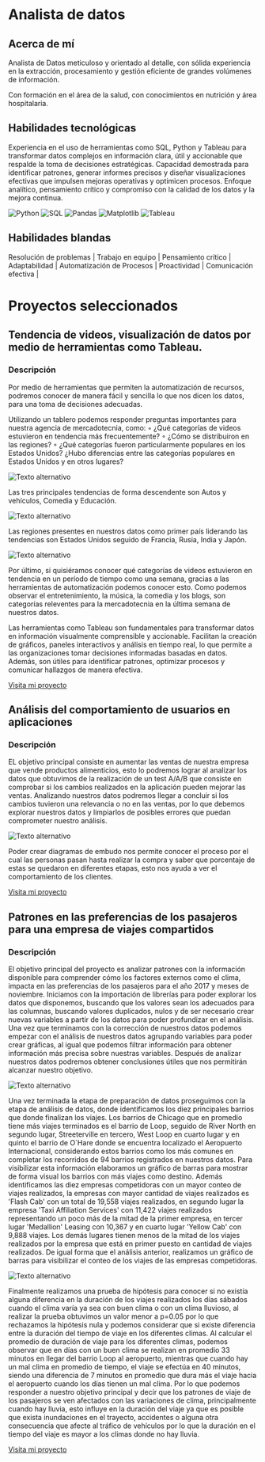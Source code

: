 # Analista de datos

## Acerca de mí
Analista de Datos meticuloso y orientado al detalle, con sólida experiencia en la extracción, procesamiento y gestión 
eficiente de grandes volúmenes de información. 

Con formación en el área de la salud, con conocimientos en nutrición y área hospitalaria.


## Habilidades tecnológicas

Experiencia en el uso de herramientas como SQL, Python y Tableau para transformar datos complejos en información clara, útil y accionable que respalde la toma de decisiones estratégicas. Capacidad demostrada para identificar patrones, generar informes precisos y diseñar visualizaciones efectivas que impulsen mejoras operativas y optimicen procesos. Enfoque analítico, pensamiento crítico y compromiso con la calidad de los datos y la mejora continua.

![Python](https://img.shields.io/badge/Python-3776AB?style=for-the-badge&logo=python&logoColor=white) ![SQL](https://img.shields.io/badge/SQL-4479A1?style=for-the-badge&logo=sql&logoColor=white) ![Pandas](https://img.shields.io/badge/Pandas-150458?style=for-the-badge&logo=pandas&logoColor=white) ![Matplotlib](https://img.shields.io/badge/Matplotlib-3776AB?style=for-the-badge&logo=matplotlib&logoColor=white) ![Tableau](https://img.shields.io/badge/Tableau-E97627?style=for-the-badge&logo=tableau&logoColor=white)

## Habilidades blandas

Resolución de problemas | 
Trabajo en equipo | 
Pensamiento crítico | 
Adaptabilidad | 
Automatización de Procesos | 
Proactividad | 
Comunicación efectiva |


# Proyectos seleccionados

## Tendencia de videos, visualización de datos por medio de herramientas como Tableau.
### Descripción
Por medio de herramientas que permiten la automatización de recursos, podremos conocer de manera fácil y sencilla lo que nos dicen los datos, para una toma de decisiones adecuadas.

Utilizando un tablero podemos responder preguntas importantes para nuestra agencia de mercadotecnia, como: ◦ ¿Qué categorías de videos estuvieron en tendencia más frecuentemente? ◦ ¿Cómo se distribuiron en las regiones? ◦ ¿Qué categorías fueron particularmente populares en los Estados Unidos? ¿Hubo diferencias entre las categorías populares en Estados Unidos y en otros lugares?

![Texto alternativo](assets/images/tablue.png)

Las tres principales tendencias de forma descendente son Autos y vehículos, Comedia y Educación.

![Texto alternativo](assets/images/pastel.PNG)

Las regiones presentes en nuestros datos como primer país liderando las tendencias son Estados Unidos seguido de Francia, Rusia, India y Japón.

![Texto alternativo](assets/images/ultimo.PNG)

Por último, si quisiéramos conocer qué categorías de videos estuvieron en tendencia en un período de tiempo como una semana, gracias a las herramientas de automatización podemos conocer esto.
Como podemos observar el entretenimiento, la música, la comedia y los blogs, son categorías releventes para la mercadotecnia en la última semana de nuestros datos.

Las herramientas como Tableau son fundamentales para transformar datos en información visualmente comprensible y accionable. Facilitan la creación de gráficos, paneles interactivos y análisis en tiempo real, lo que permite a las organizaciones tomar decisiones informadas basadas en datos. Además, son útiles para identificar patrones, optimizar procesos y comunicar hallazgos de manera efectiva.


[Visita mi proyecto](https://github.com/0dise0/Tendencia-de-videos-Dashboard-Tableau)

## Análisis del comportamiento de usuarios en aplicaciones
### Descripción

EL objetivo principal consiste en aumentar las ventas de nuestra empresa que vende productos alimenticios, esto lo podremos lograr al analizar los datos que obtuvimos de la realización de un test A/A/B que consiste en comprobar si los cambios realizados en la aplicación pueden mejorar las ventas. Analizando nuestros datos podremos llegar a concluir si los cambios tuvieron una relevancia o no en las ventas, por lo que debemos explorar nuestros datos y limpiarlos de posibles errores que puedan comprometer nuestro análisis.

![Texto alternativo](assets/images/embudo.png)

Poder crear diagramas de embudo nos permite conocer el proceso por el cual las personas pasan hasta realizar la compra y saber que porcentaje de estas se quedaron en diferentes etapas, esto nos ayuda a ver el comportamiento de los clientes.

[Visita mi proyecto](https://github.com/0dise0/Comportamiento-de-usuarios-en-aplicaciones/tree/main)

## Patrones en las preferencias de los pasajeros para una empresa de viajes compartidos
### Descripción

El objetivo principal del proyecto es analizar patrones con la información disponible para comprender cómo los factores externos como el clima, impacta en las preferencias de los pasajeros para el año 2017 y meses de noviembre. Iniciamos con la importación de librerías para poder explorar los datos que disponemos, buscando que los valores sean los adecuados para las columnas, buscando valores duplicados, nulos y de ser necesario crear nuevas variables a partir de los datos para poder profundizar en el análisis. Una vez que terminamos con la corrección de nuestros datos podemos empezar con el análisis de nuestros datos agrupando variables para poder crear gráficas, al igual que podemos filtrar información para obtener información más precisa sobre nuestras variables. Después de analizar nuestros datos podremos obtener conclusiones útiles que nos permitirán alcanzar nuestro objetivo.

![Texto alternativo](assets/images/barrios.PNG)

Una vez terminada la etapa de preparación de datos proseguimos con la etapa de análisis de datos, donde identificamos los diez principales barrios que donde finalizan los viajes. Los barrios de Chicago que en promedio tiene más viajes terminados es el barrio de Loop, seguido de River North en segundo lugar, Streeterville en tercero, West Loop en cuarto lugar y en quinto el barrio de O´Hare donde se encuentra localizado el Aeropuerto Internacional, considerando estos barrios como los más comunes en completar los recorridos de 94 barrios registrados en nuestros datos. Para visibilizar esta información elaboramos un gráfico de barras para mostrar de forma visual los barrios con más viajes como destino. Además identificamos las diez empresas competidoras con un mayor conteo de viajes realizados, la empresas con mayor cantidad de viajes realizados es 'Flash Cab' con un total de 19,558 viajes realizados, en segundo lugar la empresa 'Taxi Affiliation Services' con 11,422 viajes realizados representando un poco más de la mitad de la primer empresa, en tercer lugar 'Medallion' Leasing con 10,367 y en cuarto lugar 'Yellow Cab' con 9,888 viajes. Los demás lugares tienen menos de la mitad de los viajes realizados por la empresa que está en primer puesto en cantidad de viajes realizados. De igual forma que el análisis anterior, realizamos un gráfico de barras para visibilizar el conteo de los viajes de las empresas competidoras.

![Texto alternativo](assets/images/compa.PNG)

Finalmente realizamos una prueba de hipótesis para conocer si no existía alguna diferencia en la duración de los viajes realizados los días sábados cuando el clima varía ya sea con buen clima o con un clima lluvioso, al realizar la prueba obtuvimos un valor menor a p=0.05 por lo que rechazamos la hipótesis nula y podemos considerar que si existe diferencia entre la duración del tiempo de viaje en los diferentes climas. Al calcular el promedio de duración de viaje para los diferentes climas, podemos observar que en días con un buen clima se realizan en promedio 33 minutos en llegar del barrio Loop al aeropuerto, mientras que cuando hay un mal clima en promedio de tiempo, el viaje se efectúa en 40 minutos, siendo una diferencia de 7 minutos en promedio que dura más el viaje hacia el aeropuerto cuando los días tienen un mal clima. Por lo que podemos responder a nuestro objetivo principal y decir que los patrones de viaje de los pasajeros se ven afectados con las variaciones de clima, principalmente cuando hay lluvia, esto influye en la duración del viaje ya que es posible que exista inundaciones en el trayecto, accidentes o alguna otra consecuencia que afecte al tráfico de vehículos por lo que la duración en el tiempo del viaje es mayor a los climas donde no hay lluvia.

[Visita mi proyecto](https://github.com/0dise0/Patrones-en-las-preferencias-de-los-pasajeros-para-una-empresa-de-viajes-compartidos/tree/main)


